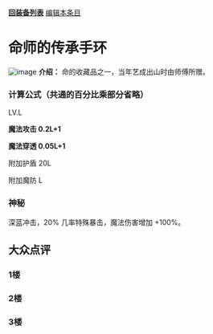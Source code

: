 [**回装备列表**](index.md)   [编辑本条目](https://github.com/GuguTown/Wiki/edit/main/equip/命师的传承手环.md)
# 命师的传承手环
![image](https://user-images.githubusercontent.com/35645329/193947013-e4482948-9e51-429c-b249-db04b1ac003e.png) **介绍：** 命的收藏品之一，当年艺成出山时由师傅所赠。    
### 计算公式（共通的百分比乘部分省略）
LV.L   

**魔法攻击 0.2L+1**   

**魔法穿透 0.05L+1**   

附加护盾 20L   

附加魔防 L   

### 神秘
深蓝冲击，20% 几率特殊暴击，魔法伤害增加 +100%。

## 大众点评
### 1楼

### 2楼 

### 3楼 
